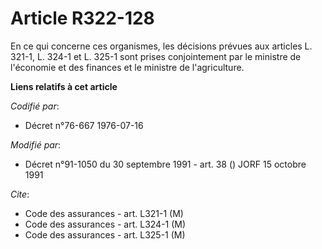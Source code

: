 # Article R322-128

En ce qui concerne ces organismes, les décisions prévues aux articles L. 321-1, L. 324-1 et L. 325-1 sont prises
conjointement par le ministre de l'économie et des finances et le ministre de l'agriculture.

**Liens relatifs à cet article**

_Codifié par_:

  - Décret n°76-667 1976-07-16

_Modifié par_:

  - Décret n°91-1050 du 30 septembre 1991 - art. 38 () JORF 15 octobre 1991

_Cite_:

  - Code des assurances - art. L321-1 (M)
  - Code des assurances - art. L324-1 (M)
  - Code des assurances - art. L325-1 (M)

